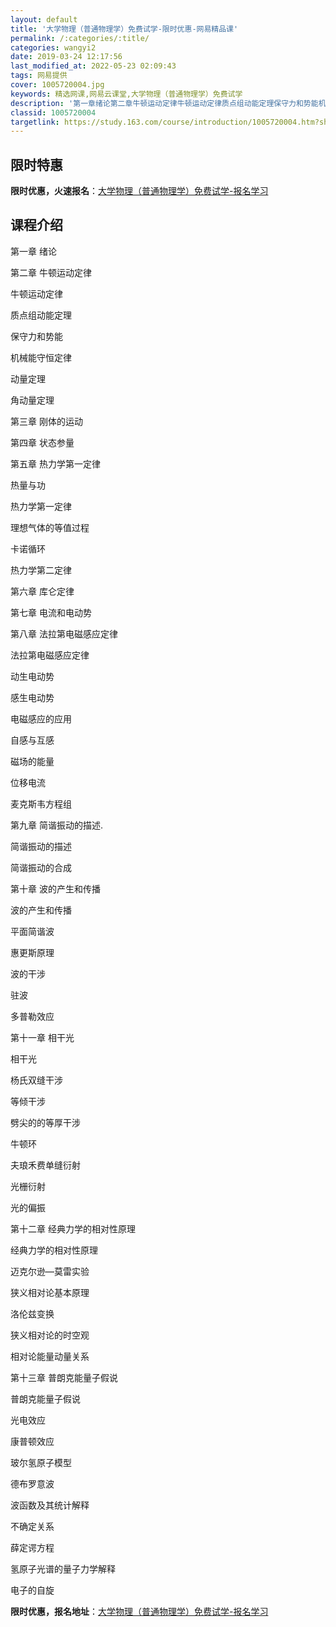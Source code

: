 ```yaml
---
layout: default
title: '大学物理（普通物理学）免费试学-限时优惠-网易精品课'
permalink: /:categories/:title/
categories: wangyi2
date: 2019-03-24 12:17:56
last_modified_at: 2022-05-23 02:09:43
tags: 网易提供
cover: 1005720004.jpg
keywords: 精选网课,网易云课堂,大学物理（普通物理学）免费试学
description: '第一章绪论第二章牛顿运动定律牛顿运动定律质点组动能定理保守力和势能机械能守恒定律动量定理角动量定理第三章刚体的运动第四章'
classid: 1005720004
targetlink: https://study.163.com/course/introduction/1005720004.htm?share=1&shareId=1025206652&utm_campaign=share&utm_medium=iphoneShare&utm_source=&utm_u=1025206652
---
```


## 限时特惠

**限时优惠，火速报名**：[大学物理（普通物理学）免费试学-报名学习](https://study.163.com/course/introduction/1005720004.htm?share=1&shareId=1025206652&utm_campaign=share&utm_medium=iphoneShare&utm_source=&utm_u=1025206652)

## 课程介绍

第一章 绪论

第二章 牛顿运动定律

牛顿运动定律

质点组动能定理

保守力和势能

机械能守恒定律

动量定理

角动量定理

第三章 刚体的运动

第四章 状态参量

第五章 热力学第一定律

热量与功

热力学第一定律

理想气体的等值过程

卡诺循环

热力学第二定律

第六章 库仑定律

第七章 电流和电动势

第八章 法拉第电磁感应定律

法拉第电磁感应定律

动生电动势

感生电动势

电磁感应的应用

自感与互感

磁场的能量

位移电流

麦克斯韦方程组

第九章 简谐振动的描述.

简谐振动的描述

简谐振动的合成

第十章 波的产生和传播

波的产生和传播

平面简谐波

惠更斯原理

波的干涉

驻波

多普勒效应

第十一章 相干光

相干光

杨氏双缝干涉

等倾干涉

劈尖的的等厚干涉

牛顿环

夫琅禾费单缝衍射

光栅衍射

光的偏振

第十二章 经典力学的相对性原理

经典力学的相对性原理

迈克尔逊—莫雷实验

狭义相对论基本原理

洛伦兹变换

狭义相对论的时空观

相对论能量动量关系

第十三章 普朗克能量子假说

普朗克能量子假说

光电效应

康普顿效应

玻尔氢原子模型

德布罗意波

波函数及其统计解释

不确定关系

薛定谔方程

氢原子光谱的量子力学解释

电子的自旋

**限时优惠，报名地址**：[大学物理（普通物理学）免费试学-报名学习](https://study.163.com/course/introduction/1005720004.htm?share=1&shareId=1025206652&utm_campaign=share&utm_medium=iphoneShare&utm_source=&utm_u=1025206652)

